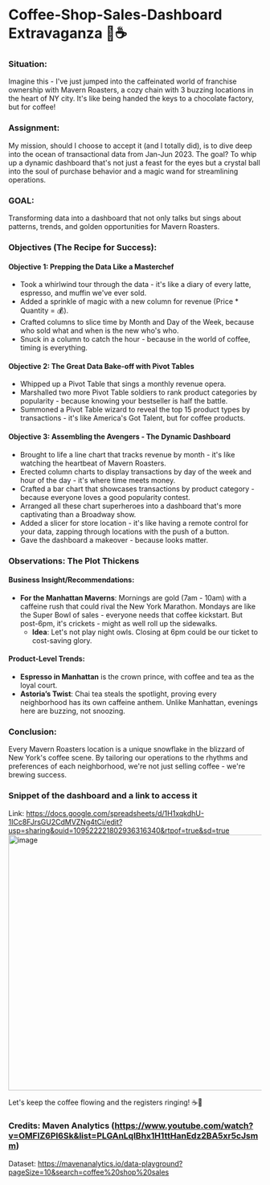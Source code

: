 # Coffee-Shop-Sales-Dashboard Extravaganza 🎉☕

### Situation:
Imagine this - I've just jumped into the caffeinated world of franchise ownership with Mavern Roasters, a cozy chain with 3 buzzing locations in the heart of NY city. It's like being handed the keys to a chocolate factory, but for coffee!

### Assignment:
My mission, should I choose to accept it (and I totally did), is to dive deep into the ocean of transactional data from Jan-Jun 2023. The goal? To whip up a dynamic dashboard that's not just a feast for the eyes but a crystal ball into the soul of purchase behavior and a magic wand for streamlining operations.

### GOAL:
Transforming data into a dashboard that not only talks but sings about patterns, trends, and golden opportunities for Mavern Roasters.

### Objectives (The Recipe for Success):

#### Objective 1: Prepping the Data Like a Masterchef
- Took a whirlwind tour through the data - it's like a diary of every latte, espresso, and muffin we've ever sold.
- Added a sprinkle of magic with a new column for revenue (Price * Quantity = 💰).
- Crafted columns to slice time by Month and Day of the Week, because who sold what and when is the new who's who.
- Snuck in a column to catch the hour - because in the world of coffee, timing is everything.

#### Objective 2: The Great Data Bake-off with Pivot Tables
- Whipped up a Pivot Table that sings a monthly revenue opera.
- Marshalled two more Pivot Table soldiers to rank product categories by popularity - because knowing your bestseller is half the battle.
- Summoned a Pivot Table wizard to reveal the top 15 product types by transactions - it's like America's Got Talent, but for coffee products.

#### Objective 3: Assembling the Avengers - The Dynamic Dashboard
- Brought to life a line chart that tracks revenue by month - it's like watching the heartbeat of Mavern Roasters.
- Erected column charts to display transactions by day of the week and hour of the day - it's where time meets money.
- Crafted a bar chart that showcases transactions by product category - because everyone loves a good popularity contest.
- Arranged all these chart superheroes into a dashboard that's more captivating than a Broadway show.
- Added a slicer for store location - it's like having a remote control for your data, zapping through locations with the push of a button.
- Gave the dashboard a makeover - because looks matter.

### Observations: The Plot Thickens

#### Business Insight/Recommendations:
- **For the Manhattan Maverns**: Mornings are gold (7am - 10am) with a caffeine rush that could rival the New York Marathon. Mondays are like the Super Bowl of sales - everyone needs that coffee kickstart. But post-6pm, it's crickets - might as well roll up the sidewalks.
  - **Idea**: Let's not play night owls. Closing at 6pm could be our ticket to cost-saving glory.

#### Product-Level Trends:
- **Espresso in Manhattan** is the crown prince, with coffee and tea as the loyal court.
- **Astoria’s Twist**: Chai tea steals the spotlight, proving every neighborhood has its own caffeine anthem. Unlike Manhattan, evenings here are buzzing, not snoozing.
  
### Conclusion:
Every Mavern Roasters location is a unique snowflake in the blizzard of New York's coffee scene. By tailoring our operations to the rhythms and preferences of each neighborhood, we're not just selling coffee - we're brewing success. 

### Snippet of the dashboard and a link to access it
Link: https://docs.google.com/spreadsheets/d/1H1xqkdhU-1ICc8FJrsGU2CdMVZNg4tCi/edit?usp=sharing&ouid=109522221802936316340&rtpof=true&sd=true
<img width="509" alt="image" src="https://github.com/sanjanalad99/Coffee-Shop-Sales-Analysis/assets/133920285/882610b2-7757-447a-9c08-9d3ddbd3fcc2">


Let's keep the coffee flowing and the registers ringing! ☕💼

### Credits: Maven Analytics (https://www.youtube.com/watch?v=OMFlZ6PI6Sk&list=PLGAnLqlBhx1H1ttHanEdz2BA5xr5cJsmm)
Dataset: https://mavenanalytics.io/data-playground?pageSize=10&search=coffee%20shop%20sales

